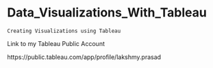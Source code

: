 # Data_Visualizations_With_Tableau
<code>Creating Visualizations using Tableau</code>
<p>Link to my Tableau Public Account</p>
https://public.tableau.com/app/profile/lakshmy.prasad
